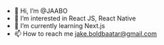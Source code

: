 - 👋 Hi, I’m @JAABO
- 👀 I’m interested in React JS, React Native
- 🌱 I’m currently learning Next.js
- 📫 How to reach me jake.boldbaatar@gmail.com

<!---
JAABO/JAABO is a ✨ special ✨ repository because its `README.md` (this file) appears on your GitHub profile.
You can click the Preview link to take a look at your changes.
--->
